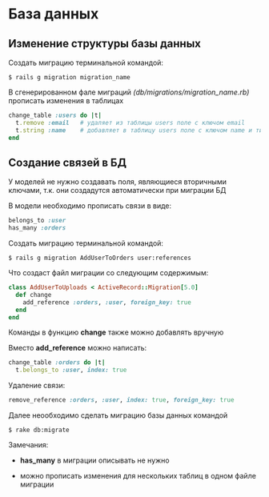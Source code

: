# База данных
## Изменение структуры базы данных
Создать миграцию терминальной командой:
```
$ rails g migration migration_name
```
В сгенерированном фале миграций *(db/migrations/migration_name.rb)* прописать изменения в таблицах
```ruby
change_table :users do |t|
  t.remove :email	# удаляет из таблицы users поле с ключом email
  t.string :name 	# добавляет в таблицу users поле с ключом name и типом строка
end
```
## Создание связей в БД
У моделей не нужно создавать поля, являющиеся вторичными ключами, т.к. они создадутся автоматически при миграции БД

В модели необходимо прописать связи в виде:
```ruby
belongs_to :user
has_many :orders
```
Создать миграцию терминальной командой:
```
$ rails g migration AddUserToOrders user:references
```
Что создаст файл миграции со следующим содержимым:
```ruby
class AddUserToUploads < ActiveRecord::Migration[5.0]
  def change
    add_reference :orders, :user, foreign_key: true
  end
end
```
Команды в функцию **change** также можно добавлять вручную

Вместо **add_reference** можно написать:
```ruby
change_table :orders do |t|
  t.belongs_to :user, index: true
```
Удаление связи:
```ruby
remove_reference :orders, :user, index: true, foreign_key: true
```
Далее неообходимо сделать миграцию базы данных командой
```
$ rake db:migrate
```
Замечания:

* **has_many** в миграции описывать не нужно

* можно прописать изменения для нескольких таблиц в одном файле миграции
